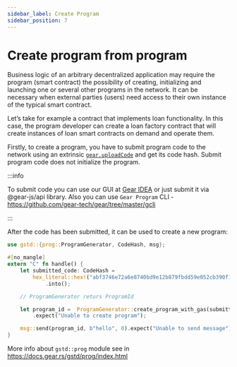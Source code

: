 ```yaml
---
sidebar_label: Create Program
sidebar_position: 7
---
```


# Create program from program

Business logic of an arbitrary decentralized application may require the program (smart contract) the possibility of creating, initializing and launching one or several other programs in the network. It can be necessary when external parties (users) need access to their own instance of the typical smart contract.

Let’s take for example a contract that implements loan functionality. In this case, the program developer can create a loan factory contract that will create instances of loan smart contracts on demand and operate them.

Firstly, to create a program, you have to submit program code to the network using an extrinsic [`gear.uploadCode`](https://docs.gear.rs/pallet_gear/pallet/struct.Pallet.html#method.upload_code) and get its code hash. Submit program code does not initialize the program.

:::info

To submit code you can use our GUI at [Gear IDEA](https://idea.gear-tech.io/) or just submit it via @gear-js/api library. Also you can use `Gear Program` CLI - https://github.com/gear-tech/gear/tree/master/gcli

:::

After the code has been submitted, it can be used to create a new program:

```rust
use gstd::{prog::ProgramGenerator, CodeHash, msg};

#[no_mangle]
extern "C" fn handle() {
    let submitted_code: CodeHash =
        hex_literal::hex!("abf3746e72a6e8740bd9e12b879fbdd59e052cb390f116454e9116c22021ae4a")
            .into();

    // ProgramGenerator returs ProgramId

    let program_id =  ProgramGenerator::create_program_with_gas(submitted_code, b"payload", 10_000_000_000, 0)
        .expect("Unable to create program");

    msg::send(program_id, b"hello", 0).expect("Unable to send message");
}
```

More info about `gstd::prog` module see in https://docs.gear.rs/gstd/prog/index.html
